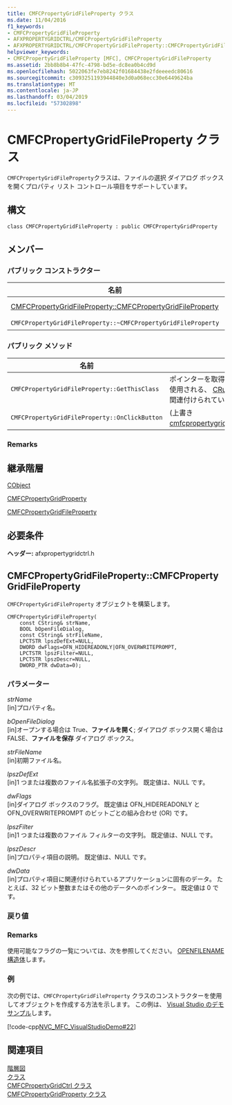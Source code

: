 ```yaml
---
title: CMFCPropertyGridFileProperty クラス
ms.date: 11/04/2016
f1_keywords:
- CMFCPropertyGridFileProperty
- AFXPROPERTYGRIDCTRL/CMFCPropertyGridFileProperty
- AFXPROPERTYGRIDCTRL/CMFCPropertyGridFileProperty::CMFCPropertyGridFileProperty
helpviewer_keywords:
- CMFCPropertyGridFileProperty [MFC], CMFCPropertyGridFileProperty
ms.assetid: 2bb8b8b4-47fc-4798-bd5e-dc8ea0b4cd9d
ms.openlocfilehash: 5022063fe7eb8242f01684438e2fdeeeedc80616
ms.sourcegitcommit: c3093251193944840e3d0a068ecc30e6449624ba
ms.translationtype: MT
ms.contentlocale: ja-JP
ms.lasthandoff: 03/04/2019
ms.locfileid: "57302898"
---
```

# <a name="cmfcpropertygridfileproperty-class"></a>CMFCPropertyGridFileProperty クラス

`CMFCPropertyGridFileProperty`クラスは、ファイルの選択 ダイアログ ボックスを開くプロパティ リスト コントロール項目をサポートしています。

## <a name="syntax"></a>構文

```
class CMFCPropertyGridFileProperty : public CMFCPropertyGridProperty
```

## <a name="members"></a>メンバー

### <a name="public-constructors"></a>パブリック コンストラクター

|名前|説明|
|----------|-----------------|
|[CMFCPropertyGridFileProperty::CMFCPropertyGridFileProperty](#cmfcpropertygridfileproperty)|`CMFCPropertyGridFileProperty` オブジェクトを構築します。|
|`CMFCPropertyGridFileProperty::~CMFCPropertyGridFileProperty`|デストラクターです。|

### <a name="public-methods"></a>パブリック メソッド

|名前|説明|
|----------|-----------------|
|`CMFCPropertyGridFileProperty::GetThisClass`|ポインターを取得する、framework によって使用される、 [CRuntimeClass](../../mfc/reference/cruntimeclass-structure.md)このクラス型に関連付けられているオブジェクト。|
|`CMFCPropertyGridFileProperty::OnClickButton`|(上書き[cmfcpropertygridproperty::onclickbutton](../../mfc/reference/cmfcpropertygridproperty-class.md#onclickbutton))。|

### <a name="remarks"></a>Remarks

## <a name="inheritance-hierarchy"></a>継承階層

[CObject](../../mfc/reference/cobject-class.md)

[CMFCPropertyGridProperty](../../mfc/reference/cmfcpropertygridproperty-class.md)

[CMFCPropertyGridFileProperty](../../mfc/reference/cmfcpropertygridfileproperty-class.md)

## <a name="requirements"></a>必要条件

**ヘッダー:** afxpropertygridctrl.h

##  <a name="cmfcpropertygridfileproperty"></a>  CMFCPropertyGridFileProperty::CMFCPropertyGridFileProperty

`CMFCPropertyGridFileProperty` オブジェクトを構築します。

```
CMFCPropertyGridFileProperty(
    const CString& strName,
    BOOL bOpenFileDialog,
    const CString& strFileName,
    LPCTSTR lpszDefExt=NULL,
    DWORD dwFlags=OFN_HIDEREADONLY|OFN_OVERWRITEPROMPT,
    LPCTSTR lpszFilter=NULL,
    LPCTSTR lpszDescr=NULL,
    DWORD_PTR dwData=0);
```

### <a name="parameters"></a>パラメーター

*strName*<br/>
[in]プロパティ名。

*bOpenFileDialog*<br/>
[in]オープンする場合は True、**ファイルを開く**; ダイアログ ボックス開く場合は FALSE、**ファイルを保存** ダイアログ ボックス。

*strFileName*<br/>
[in]初期ファイル名。

*lpszDefExt*<br/>
[in]1 つまたは複数のファイル名拡張子の文字列。 既定値は、NULL です。

*dwFlags*<br/>
[in]ダイアログ ボックスのフラグ。 既定値は OFN_HIDEREADONLY と OFN_OVERWRITEPROMPT のビットごとの組み合わせ (OR) です。

*lpszFilter*<br/>
[in]1 つまたは複数のファイル フィルターの文字列。 既定値は、NULL です。

*lpszDescr*<br/>
[in]プロパティ項目の説明。 既定値は、NULL です。

*dwData*<br/>
[in]プロパティ項目に関連付けられているアプリケーションに固有のデータ。 たとえば、32 ビット整数またはその他のデータへのポインター。 既定値は 0 です。

### <a name="return-value"></a>戻り値

### <a name="remarks"></a>Remarks

使用可能なフラグの一覧については、次を参照してください。 [OPENFILENAME 構造体](/windows/desktop/api/commdlg/ns-commdlg-tagofna)します。

### <a name="example"></a>例

次の例では、`CMFCPropertyGridFileProperty` クラスのコンストラクターを使用してオブジェクトを作成する方法を示します。 この例は、 [Visual Studio のデモ サンプル](../../visual-cpp-samples.md)します。

[!code-cpp[NVC_MFC_VisualStudioDemo#22](../../mfc/codesnippet/cpp/cmfcpropertygridfileproperty-class_1.cpp)]

## <a name="see-also"></a>関連項目

[階層図](../../mfc/hierarchy-chart.md)<br/>
[クラス](../../mfc/reference/mfc-classes.md)<br/>
[CMFCPropertyGridCtrl クラス](../../mfc/reference/cmfcpropertygridctrl-class.md)<br/>
[CMFCPropertyGridProperty クラス](../../mfc/reference/cmfcpropertygridproperty-class.md)
